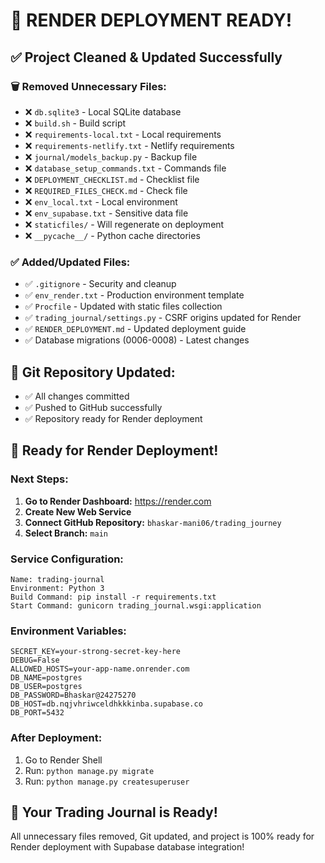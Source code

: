 # 🚀 RENDER DEPLOYMENT READY!

## ✅ **Project Cleaned & Updated Successfully**

### **🗑️ Removed Unnecessary Files:**
- ❌ `db.sqlite3` - Local SQLite database
- ❌ `build.sh` - Build script
- ❌ `requirements-local.txt` - Local requirements
- ❌ `requirements-netlify.txt` - Netlify requirements
- ❌ `journal/models_backup.py` - Backup file
- ❌ `database_setup_commands.txt` - Commands file
- ❌ `DEPLOYMENT_CHECKLIST.md` - Checklist file
- ❌ `REQUIRED_FILES_CHECK.md` - Check file
- ❌ `env_local.txt` - Local environment
- ❌ `env_supabase.txt` - Sensitive data file
- ❌ `staticfiles/` - Will regenerate on deployment
- ❌ `__pycache__/` - Python cache directories

### **✅ Added/Updated Files:**
- ✅ `.gitignore` - Security and cleanup
- ✅ `env_render.txt` - Production environment template
- ✅ `Procfile` - Updated with static files collection
- ✅ `trading_journal/settings.py` - CSRF origins updated for Render
- ✅ `RENDER_DEPLOYMENT.md` - Updated deployment guide
- ✅ Database migrations (0006-0008) - Latest changes

## 🎯 **Git Repository Updated:**
- ✅ All changes committed
- ✅ Pushed to GitHub successfully
- ✅ Repository ready for Render deployment

## 🚀 **Ready for Render Deployment!**

### **Next Steps:**

1. **Go to Render Dashboard:** https://render.com
2. **Create New Web Service**
3. **Connect GitHub Repository:** `bhaskar-mani06/trading_journey`
4. **Select Branch:** `main`

### **Service Configuration:**
```
Name: trading-journal
Environment: Python 3
Build Command: pip install -r requirements.txt
Start Command: gunicorn trading_journal.wsgi:application
```

### **Environment Variables:**
```
SECRET_KEY=your-strong-secret-key-here
DEBUG=False
ALLOWED_HOSTS=your-app-name.onrender.com
DB_NAME=postgres
DB_USER=postgres
DB_PASSWORD=Bhaskar@24275270
DB_HOST=db.nqjvhriwceldhkkkinba.supabase.co
DB_PORT=5432
```

### **After Deployment:**
1. Go to Render Shell
2. Run: `python manage.py migrate`
3. Run: `python manage.py createsuperuser`

## 🎉 **Your Trading Journal is Ready!**

All unnecessary files removed, Git updated, and project is 100% ready for Render deployment with Supabase database integration!
